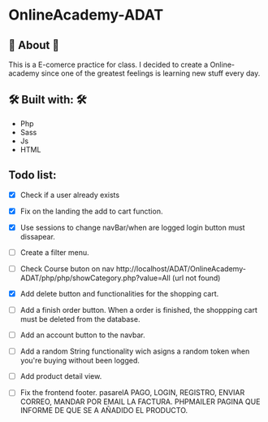 # OnlineAcademy-ADAT

## 📢 About 📢

This is a E-comerce practice for class. I decided to create a Online-academy since one of the greatest feelings is learning new stuff every day.

## 🛠️ Built with: 🛠️

- Php
- Sass
- Js
- HTML

## Todo list:

- [x] Check if a user already exists
- [x] Fix on the landing the add to cart function.
- [x] Use sessions to change navBar/when are logged login button must dissapear.
- [ ] Create a filter menu.
- [ ] Check Course buton on nav http://localhost/ADAT/OnlineAcademy-ADAT/php/php/showCategory.php?value=All (url not found)

- [x] Add delete button and functionalities for the shopping cart.
- [ ] Add a finish order button. When a order is finished, the shoppping cart must be deleted from the database.
- [ ] Add an account button to the navbar.
- [ ] Add a random String functionality wich asigns a random token when
      you're buying without been logged.
- [ ] Add product detail view.
- [ ] Fix the frontend footer.
      pasarelA PAGO, LOGIN, REGISTRO, ENVIAR CORREO, MANDAR POR EMAIL LA FACTURA. PHPMAILER
      PAGINA QUE INFORME DE QUE SE A AÑADIDO EL PRODUCTO.
